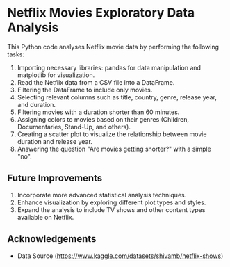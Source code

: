 
# Netflix Movies Exploratory Data Analysis

This Python code analyses Netflix movie data by performing the following tasks:

1. Importing necessary libraries: pandas for data manipulation and matplotlib for visualization.
2. Read the Netflix data from a CSV file into a DataFrame.
3. Filtering the DataFrame to include only movies.
4. Selecting relevant columns such as title, country, genre, release year, and duration.
5. Filtering movies with a duration shorter than 60 minutes.
6. Assigning colors to movies based on their genres (Children, Documentaries, Stand-Up, and others).
7. Creating a scatter plot to visualize the relationship between movie duration and release year.
8. Answering the question "Are movies getting shorter?" with a simple "no".

## Future Improvements

1. Incorporate more advanced statistical analysis techniques.
2. Enhance visualization by exploring different plot types and styles.
3. Expand the analysis to include TV shows and other content types available on Netflix.
## Acknowledgements

 - Data Source (https://www.kaggle.com/datasets/shivamb/netflix-shows)
